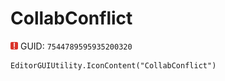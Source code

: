 # CollabConflict
![](/img/CollabConflict.png)
GUID: `7544789595935200320`
```
EditorGUIUtility.IconContent("CollabConflict")
```
